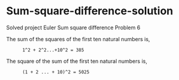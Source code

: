 # Sum-square-difference-solution
Solved project Euler Sum square difference Problem 6

The sum of the squares of the first ten natural numbers is,

          1^2 + 2^2...+10^2 = 385

The square of the sum of the first ten natural numbers is,

          (1 + 2 ... + 10)^2 = 5025
